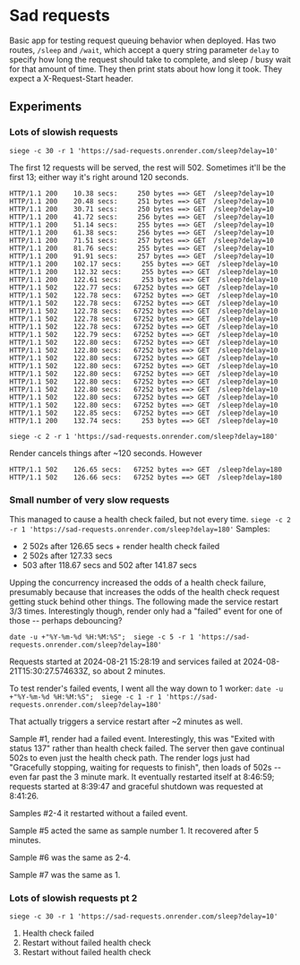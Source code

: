 # Sad requests

Basic app for testing request queuing behavior when deployed.
Has two routes, `/sleep` and `/wait`, which accept a query string parameter `delay` to specify how long the request should take to complete, and sleep / busy wait for that amount of time.
They then print stats about how long it took.
They expect a X-Request-Start header.

## Experiments

### Lots of slowish requests

`siege -c 30 -r 1 'https://sad-requests.onrender.com/sleep?delay=10'`

The first 12 requests will be served, the rest will 502. Sometimes it'll be the first 13; either way it's right around 120 seconds.

```text
HTTP/1.1 200    10.38 secs:     250 bytes ==> GET  /sleep?delay=10
HTTP/1.1 200    20.48 secs:     251 bytes ==> GET  /sleep?delay=10
HTTP/1.1 200    30.71 secs:     250 bytes ==> GET  /sleep?delay=10
HTTP/1.1 200    41.72 secs:     256 bytes ==> GET  /sleep?delay=10
HTTP/1.1 200    51.14 secs:     255 bytes ==> GET  /sleep?delay=10
HTTP/1.1 200    61.38 secs:     256 bytes ==> GET  /sleep?delay=10
HTTP/1.1 200    71.51 secs:     257 bytes ==> GET  /sleep?delay=10
HTTP/1.1 200    81.76 secs:     255 bytes ==> GET  /sleep?delay=10
HTTP/1.1 200    91.91 secs:     257 bytes ==> GET  /sleep?delay=10
HTTP/1.1 200    102.17 secs:     255 bytes ==> GET  /sleep?delay=10
HTTP/1.1 200    112.32 secs:     255 bytes ==> GET  /sleep?delay=10
HTTP/1.1 200    122.61 secs:     253 bytes ==> GET  /sleep?delay=10
HTTP/1.1 502    122.77 secs:   67252 bytes ==> GET  /sleep?delay=10
HTTP/1.1 502    122.78 secs:   67252 bytes ==> GET  /sleep?delay=10
HTTP/1.1 502    122.78 secs:   67252 bytes ==> GET  /sleep?delay=10
HTTP/1.1 502    122.78 secs:   67252 bytes ==> GET  /sleep?delay=10
HTTP/1.1 502    122.78 secs:   67252 bytes ==> GET  /sleep?delay=10
HTTP/1.1 502    122.78 secs:   67252 bytes ==> GET  /sleep?delay=10
HTTP/1.1 502    122.79 secs:   67252 bytes ==> GET  /sleep?delay=10
HTTP/1.1 502    122.80 secs:   67252 bytes ==> GET  /sleep?delay=10
HTTP/1.1 502    122.80 secs:   67252 bytes ==> GET  /sleep?delay=10
HTTP/1.1 502    122.80 secs:   67252 bytes ==> GET  /sleep?delay=10
HTTP/1.1 502    122.80 secs:   67252 bytes ==> GET  /sleep?delay=10
HTTP/1.1 502    122.80 secs:   67252 bytes ==> GET  /sleep?delay=10
HTTP/1.1 502    122.80 secs:   67252 bytes ==> GET  /sleep?delay=10
HTTP/1.1 502    122.80 secs:   67252 bytes ==> GET  /sleep?delay=10
HTTP/1.1 502    122.80 secs:   67252 bytes ==> GET  /sleep?delay=10
HTTP/1.1 502    122.80 secs:   67252 bytes ==> GET  /sleep?delay=10
HTTP/1.1 502    122.85 secs:   67252 bytes ==> GET  /sleep?delay=10
HTTP/1.1 200    132.74 secs:     253 bytes ==> GET  /sleep?delay=10
```


`siege -c 2 -r 1 'https://sad-requests.onrender.com/sleep?delay=180'`

Render cancels things after ~120 seconds. However

```text
HTTP/1.1 502    126.65 secs:   67252 bytes ==> GET  /sleep?delay=180
HTTP/1.1 502    126.66 secs:   67252 bytes ==> GET  /sleep?delay=180
```

### Small number of very slow requests
This managed to cause a health check failed, but not every time.
`siege -c 2 -r 1 'https://sad-requests.onrender.com/sleep?delay=180'`
Samples:
- 2 502s after 126.65 secs + render health check failed
- 2 502s after 127.33 secs
- 503 after 118.67 secs and 502 after 141.87 secs

Upping the concurrency increased the odds of a health check failure, presumably because that increases the odds of the health check request getting stuck behind other things. The following made the service restart 3/3 times. Interestingly though, render only had a "failed" event for one of those -- perhaps debouncing?

`date -u +"%Y-%m-%d %H:%M:%S";  siege -c 5 -r 1 'https://sad-requests.onrender.com/sleep?delay=180'`

Requests started at 2024-08-21 15:28:19 and services failed at 2024-08-21T15:30:27.574633Z, so about 2 minutes.

To test render's failed events, I went all the way down to 1 worker:
`date -u +"%Y-%m-%d %H:%M:%S";  siege -c 1 -r 1 'https://sad-requests.onrender.com/sleep?delay=180'`

That actually triggers a service restart after ~2 minutes as well. 

Sample #1, render had a failed event. Interestingly, this was "Exited with status 137" rather than health check failed. The server then gave continual 502s to even just the health check path. The render logs just had "Gracefully stopping, waiting for requests to finish", then loads of 502s -- even far past the 3 minute mark. It eventually restarted itself at 8:46:59; requests started at 8:39:47 and graceful shutdown was requested at 8:41:26.

Samples #2-4 it restarted without a failed event.

Sample #5 acted the same as sample number 1. It recovered after 5 minutes.

Sample #6 was the same as 2-4.

Sample #7 was the same as 1.

### Lots of slowish requests pt 2
`siege -c 30 -r 1 'https://sad-requests.onrender.com/sleep?delay=10'`
1. Health check failed
2. Restart without failed health check
3. Restart without failed health check